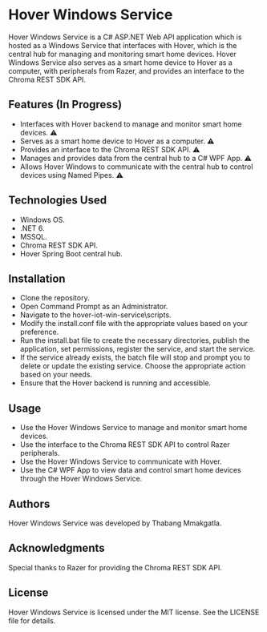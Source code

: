 # Hover Windows Service
Hover Windows Service is a C# ASP.NET Web API application which is hosted as a Windows Service that interfaces with Hover, which is the central hub for managing and monitoring smart home devices. Hover Windows Service also serves as a smart home device to Hover as a computer, with peripherals from Razer, and provides an interface to the Chroma REST SDK API.

## Features (In Progress)
* Interfaces with Hover backend to manage and monitor smart home devices. ⚠
* Serves as a smart home device to Hover as a computer. ⚠
* Provides an interface to the Chroma REST SDK API. ⚠
* Manages and provides data from the central hub to a C# WPF App. ⚠
* Allows Hover Windows to communicate with the central hub to control devices using Named Pipes. ⚠

## Technologies Used
* Windows OS.
* .NET 6.
* MSSQL.
* Chroma REST SDK API.
* Hover Spring Boot central hub.

## Installation
* Clone the repository.
* Open Command Prompt as an Administrator.
* Navigate to the hover-iot-win-service\scripts.
* Modify the install.conf file with the appropriate values based on your preference.
* Run the install.bat file to create the necessary directories, publish the application, set permissions, register the service, and start the service. 
* If the service already exists, the batch file will stop and prompt you to delete or update the existing service. Choose the appropriate action based on your needs.
* Ensure that the Hover backend is running and accessible.

## Usage
* Use the Hover Windows Service to manage and monitor smart home devices.
* Use the interface to the Chroma REST SDK API to control Razer peripherals.
* Use the Hover Windows Service to communicate with Hover.
* Use the C# WPF App to view data and control smart home devices through the Hover Windows Service.

## Authors
Hover Windows Service was developed by Thabang Mmakgatla.

## Acknowledgments
Special thanks to Razer for providing the Chroma REST SDK API.

## License
Hover Windows Service is licensed under the MIT license. See the LICENSE file for details.
